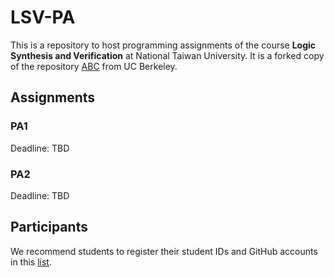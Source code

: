 # LSV-PA
This is a repository to host programming assignments of the course **Logic Synthesis and Verification** at National Taiwan University.
It is a forked copy of the repository [ABC](https://github.com/berkeley-abc/abc) from UC Berkeley.

## Assignments
### PA1
Deadline: TBD

### PA2
Deadline: TBD

## Participants
We recommend students to register their student IDs and GitHub accounts in this [list](./Participants.md).
